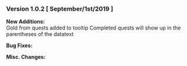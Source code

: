### Version 1.0.2 [ September/1st/2019 ]

**New Additions:**  
Gold from quests added to tooltip
Completed quests will show up in the parentheses of the datatext

**Bug Fixes:**  

**Misc. Changes:**